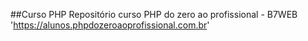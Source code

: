 ##Curso PHP
Repositório curso PHP do zero ao profissional - B7WEB
'https://alunos.phpdozeroaoprofissional.com.br'
